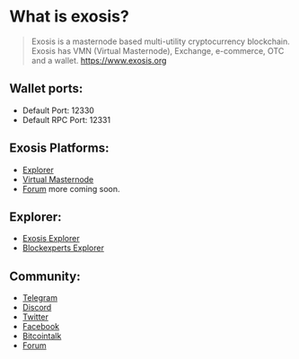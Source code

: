 # What is exosis?
> Exosis is a masternode based multi-utility cryptocurrency blockchain. Exosis has VMN (Virtual Masternode), Exchange, e-commerce, OTC and a wallet.
https://www.exosis.org

## Wallet ports:
- Default Port: 12330
- Default RPC Port: 12331

## Exosis Platforms:
- [Explorer](https://explorer.exosis.org/)
- [Virtual Masternode](https://www.exosis.live/)
- [Forum](https://forum.exosis.org/)
more coming soon.

## Explorer:
- [Exosis Explorer](https://explorer.exosis.org/)
- [Blockexperts Explorer](https://www.blockexperts.com/exo)

## Community:
- [Telegram](https://t.me/exosis)
- [Discord](https://discordapp.com/invite/YEkbtGu)
- [Twitter](https://twitter.com/Exosiscrypto)
- [Facebook](https://www.facebook.com/exosiscrypto)
- [Bitcointalk](https://bitcointalk.org/index.php?topic=5040959)
- [Forum](https://forum.exosis.org/)
